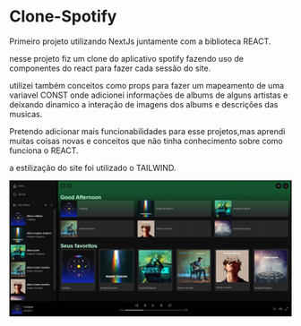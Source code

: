 # Clone-Spotify
Primeiro projeto utilizando NextJs juntamente com a biblioteca REACT.

nesse projeto fiz um clone do aplicativo spotify fazendo uso de componentes do react para fazer cada sessão do site.

utilizei também conceitos como props para fazer um mapeamento de uma variavel CONST onde adicionei informações de albums de alguns artistas e deixando dinamico a interação de imagens dos albums e descrições das musicas.

Pretendo adicionar mais funcionabilidades para esse projetos,mas aprendi muitas coisas  novas e conceitos que não tinha conhecimento sobre como funciona o REACT.

a estilização do site foi utilizado o TAILWIND.

![Design Spotify](./public/images/Spotify.png)


